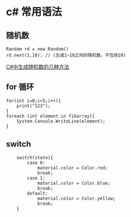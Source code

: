 # c# 常用语法


## 随机数

	Random rd = new Random()
	rd.next(1,10); // (生成1~10之间的随机数，不包括10)
[C#中生成随机数的几种方法][1]  
## for 循环

	for(int i=0;i<5;i++){
		print("123");
	}
    foreach (int element in fibarray){
	    System.Console.WriteLine(element);
	}
## switch

		switch(state){
			case 0:
				material.color = Color.red;
				break;
			case 1:
				material.color = Color.blue;
				break;
			default:
				material.color = Color.yellow;
				break;
		}








[1]: https://www.cnblogs.com/jackcheblog/p/7417632.html